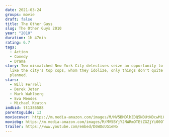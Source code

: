 ```yaml
---
date: 2021-03-24
groups: movie
draft: false
title: The Other Guys
slug: The Other Guys 2010
year: "2010"
duration: 1h 47min
rating: 6.7
tags:
  - Action
  - Comedy
  - Drama
story: Two mismatched New York City detectives seize an opportunity to step up
  like the city's top cops, whom they idolize, only things don't quite go as
  planned.
stars:
  - Will Ferrell
  - Derek Jeter
  - Mark Wahlberg
  - Eva Mendes
  - Michael Keaton
imdbid: tt1386588
parentsguide: 13
moviecover: https://m.media-amazon.com/images/M/MV5BMDlhZDQ5NDUtNDcwMi00MTQ5LTk1Y2UtYjNmMjgzNzNhNzU3XkEyXkFqcGdeQXVyODE5NzE3OTE@._V1_FMjpg_UX1012_.jpg
moviebg: https://m.media-amazon.com/images/M/MV5BYjY2NWRmOTEtZGZjYi00OTU1LTgyY2MtYmQ1N2VmY2NmMzdlXkEyXkFqcGdeQXVyMjk3NTUyOTc@._V1_FMjpg_UX1280_.jpg
trailer: https://www.youtube.com/embed/D6WOoUG1eNo
---
```

